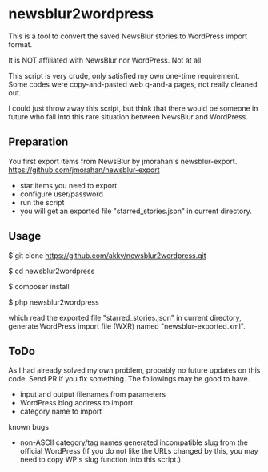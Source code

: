 # newsblur2wordpress

This is a tool to convert the saved NewsBlur stories to WordPress import format.

It is NOT affiliated with NewsBlur nor WordPress. Not at all.

This script is very crude, only satisfied my own one-time requirement. Some codes were copy-and-pasted web q-and-a pages, not really cleaned out.

I could just throw away this script, but think that there would be someone in future who fall into this rare situation between NewsBlur and WordPress.

## Preparation

You first export items from NewsBlur by jmorahan's newsblur-export.
https://github.com/jmorahan/newsblur-export

  * star items you need to export
  * configure user/password
  * run the script
  * you will get an exported file "starred_stories.json" in current directory.

## Usage

$ git clone https://github.com/akky/newsblur2wordpress.git

$ cd newsblur2wordpress

$ composer install

$ php newsblur2wordpress

which read the exported file "starred_stories.json" in current directory, generate WordPress import file (WXR) named "newsblur-exported.xml".

## ToDo

As I had already solved my own problem, probably no future updates on this code. Send PR if you fix something. The followings may be good to have.

  * input and output filenames from parameters
  * WordPress blog address to import
  * category name to import

known bugs

  * non-ASCII category/tag names generated incompatible slug from the official WordPress (If you do not like the URLs changed by this, you may need to copy WP's slug function into this script.)
